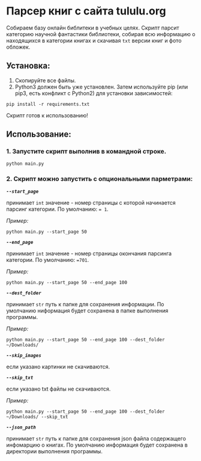 # Парсер книг с сайта tululu.org
Собираем базу онлайн библитеки в учебных целях.
Скрипт парсит категорию научной фантастики библиотеки, собирая всю информацию 
о находящихся в категории книгах и скачивая `txt` версии книг и фото обложек.


## Установка:
1. Скопируйте все файлы.  
2. Python3 должен быть уже установлен. Затем используйте pip (или pip3, есть конфликт с Python2) для установки 
зависимостей:  
```
pip install -r requirements.txt
```    
Скрипт готов к использованию!


## Использование:
### 1. Запустите скрипт выполнив в командной строке.  
```
python main.py
```
### 2. Скрипт можно запустить с опциональными парметрами: 
***`--start_page`***

принимает `int` значение - номер страницы с которой начинается парсинг категории. По умолчанию: `= 1`.

*Пример:*    
```
python main.py --start_page 50
```

***`--end_page`***

принимает `int` значение - номер страницы окончания парсинга категории. По умолчанию: `=701`. 
      
*Пример:* 
 
```
python main.py --start_page 50 --end_page 100
```

***`--dest_folder`***

принимает `str` путь к папке для сохранения информации. По умолчанию ниформация будет сохранена в папке выполнения 
программы.

*Пример:*  
    
```
python main.py --start_page 50 --end_page 100 --dest_folder ~/Downloads/
```
***`--skip_images`***

если указано картинки не скачиваются.
    
***`--skip_txt`***

если указано txt файлы не скачиваются.
     
*Пример:*
      
```
python main.py --start_page 50 --end_page 100 --dest_folder ~/Downloads/ --skip_txt
```
   
***`--json_path`***

принимает `str` путь к папке для сохранения json файла содержащего инфомарцию о книгах. По умолчанию информация будет 
сохранена в директории выполнения программы.
